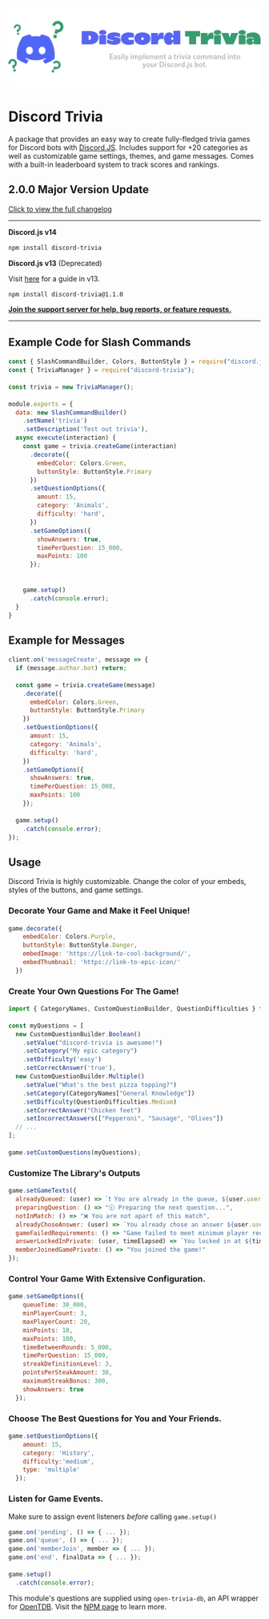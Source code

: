 ![Banner](images/banner_transparent.png)


# Discord Trivia


A package that provides an easy way to create fully-fledged trivia games for Discord bots with [Discord.JS](https://discord.js.org/#/). Includes support for +20 categories as well as customizable game settings, themes, and game messages. Comes with a built-in leaderboard system to track scores and rankings.


## 2.0.0 Major Version Update


[Click to view the full changelog](https://github.com/Elitezen/discord-trivia/blob/main/CHANGELOG.md#200)


---


**Discord.js v14**


```bash
npm install discord-trivia
```


**Discord.js v13** (Deprecated)


Visit [here](https://github.com/Elitezen/discord-trivia/tree/aeed2957b0a8adb9488ba7f3eb6a2ac17d83ab8a) for a guide in v13.


```bash
npm install discord-trivia@1.1.0
```


[**Join the support server for help, bug reports, or feature requests.**](https://discord.gg/wtwM4HhbAr)


---


## Example Code for Slash Commands


```js
const { SlashCommandBuilder, Colors, ButtonStyle } = require("discord.js");
const { TriviaManager } = require("discord-trivia");

const trivia = new TriviaManager();

module.exports = {
  data: new SlashCommandBuilder()
    .setName('trivia')
    .setDescription('Test out trivia'),
  async execute(interaction) {
    const game = trivia.createGame(interaction)
      .decorate({
        embedColor: Colors.Green,
        buttonStyle: ButtonStyle.Primary
      })
      .setQuestionOptions({
        amount: 15,
        category: 'Animals',
        difficulty: 'hard',
      })
      .setGameOptions({
        showAnswers: true,
        timePerQuestion: 15_000,
        maxPoints: 100
      });


    game.setup()
      .catch(console.error);
  }
}
```


## Example for Messages


```js
client.on('messageCreate', message => {
  if (message.author.bot) return;

  const game = trivia.createGame(message)
    .decorate({
      embedColor: Colors.Green,
      buttonStyle: ButtonStyle.Primary
    })
    .setQuestionOptions({
      amount: 15,
      category: 'Animals',
      difficulty: 'hard',
    })
    .setGameOptions({
      showAnswers: true,
      timePerQuestion: 15_000,
      maxPoints: 100
    });

  game.setup()
    .catch(console.error);
});
```


## Usage


Discord Trivia is highly customizable. Change the color of your embeds, styles of the buttons, and game settings.


### Decorate Your Game and Make it Feel Unique!


```js
game.decorate({
    embedColor: Colors.Purple,
    buttonStyle: ButtonStyle.Danger,
    embedImage: 'https://link-to-cool-background/',
    embedThumbnail: 'https://link-to-epic-icon/'
  })
```


### Create Your Own Questions For The Game!


```js
import { CategoryNames, CustomQuestionBuilder, QuestionDifficulties } from "discord-trivia";

const myQuestions = [
  new CustomQuestionBuilder.Boolean()
    .setValue("discord-trivia is awesome!")
    .setCategory("My epic category")
    .setDifficulty('easy')
    .setCorrectAnswer('true'),
  new CustomQuestionBuilder.Multiple()
    .setValue("What's the best pizza topping?")
    .setCategory(CategoryNames["General Knowledge"])
    .setDifficulty(QuestionDifficulties.Medium)
    .setCorrectAnswer("Chicken feet")
    .setIncorrectAnswers(["Pepperoni", "Sausage", "Olives"])
  // ...
];

game.setCustomQuestions(myQuestions);
```


### Customize The Library's Outputs


```js
game.setGameTexts({
  alreadyQueued: (user) => `❗ You are already in the queue, ${user.username}`,
  preparingQuestion: () => "🕥 Preparing the next question...",
  notInMatch: () => "❌ You are not apart of this match",
  alreadyChoseAnswer: (user) => `You already chose an answer ${user.username}!`,
  gameFailedRequirements: () => "Game failed to meet minimum player requirements",
  answerLockedInPrivate: (user, timeElapsed) => `You locked in at ${timeElapsed / 1000} seconds`,
  memberJoinedGamePrivate: () => "You joined the game!"
});
```


### Control Your Game With Extensive Configuration.


```js
game.setGameOptions({
    queueTime: 30_000,
    minPlayerCount: 3,
    maxPlayerCount: 20,
    minPoints: 10,
    maxPoints: 100,
    timeBetweenRounds: 5_000,
    timePerQuestion: 15_000,
    streakDefinitionLevel: 3,
    pointsPerSteakAmount: 30,
    maximumStreakBonus: 300,
    showAnswers: true
  });
```


### Choose The Best Questions for You and Your Friends.


```js
game.setQuestionOptions({
    amount: 15,
    category: 'History',
    difficulty:'medium',
    type: 'multiple'
  });
```


### Listen for Game Events.


Make sure to assign event listeners *before* calling `game.setup()`


```js
game.on('pending', () => { ... });
game.on('queue', () => { ... });
game.on('memberJoin', member => { ... });
game.on('end', finalData => { ... });

game.setup()
  .catch(console.error);
```


This module's questions are supplied using `open-trivia-db`, an API wrapper for [OpenTDB](https://opentdb.com/). Visit the [NPM page](https://www.npmjs.com/package/open-trivia-db) to learn more.